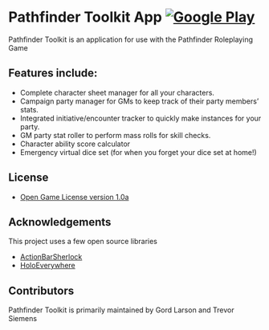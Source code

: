 # Pathfinder Toolkit App [![Google Play](http://developer.android.com/images/brand/en_generic_rgb_wo_45.png)](https://play.google.com/store/apps/details?id=com.lateensoft.pathfinder.toolkit)

Pathfinder Toolkit is an application for use with the Pathfinder Roleplaying Game

## Features include:
- Complete character sheet manager for all your characters.
- Campaign party manager for GMs to keep track of their party members’ stats.
- Integrated initiative/encounter tracker to quickly make instances for your party.
- GM party stat roller to perform mass rolls for skill checks.
- Character ability score calculator
- Emergency virtual dice set (for when you forget your dice set at home!)

## License

* [Open Game License version 1.0a](http://paizo.com/pathfinderRPG/prd/openGameLicense.html)

## Acknowledgements

This project uses a few open source libraries

* [ActionBarSherlock](http://actionbarsherlock.com/)
* [HoloEverywhere](https://github.com/Prototik/HoloEverywhere)

## Contributors

Pathfinder Toolkit is primarily maintained by Gord Larson and Trevor Siemens